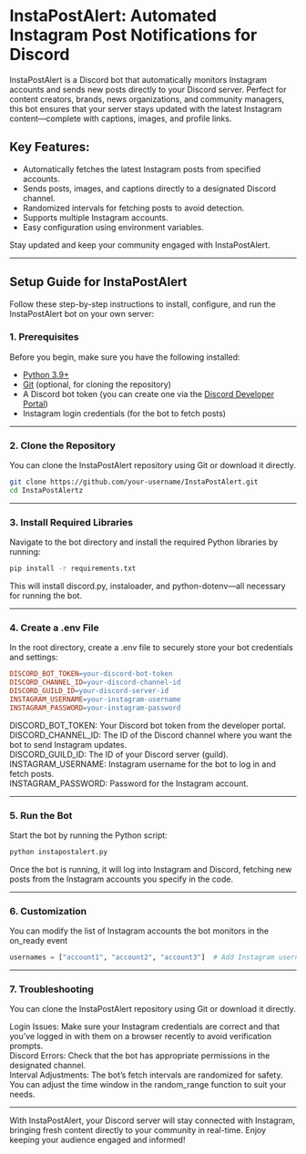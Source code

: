 # InstaPostAlert: Automated Instagram Post Notifications for Discord

InstaPostAlert is a Discord bot that automatically monitors Instagram accounts and sends new posts directly to your Discord server. Perfect for content creators, brands, news organizations, and community managers, this bot ensures that your server stays updated with the latest Instagram content—complete with captions, images, and profile links.

## Key Features:
- Automatically fetches the latest Instagram posts from specified accounts.
- Sends posts, images, and captions directly to a designated Discord channel.
- Randomized intervals for fetching posts to avoid detection.
- Supports multiple Instagram accounts.
- Easy configuration using environment variables.

Stay updated and keep your community engaged with InstaPostAlert.

---

## Setup Guide for InstaPostAlert

Follow these step-by-step instructions to install, configure, and run the InstaPostAlert bot on your own server:

### 1. Prerequisites

Before you begin, make sure you have the following installed:
- [Python 3.9+](https://www.python.org/downloads/)
- [Git](https://git-scm.com/downloads) (optional, for cloning the repository)
- A Discord bot token (you can create one via the [Discord Developer Portal](https://discord.com/developers/applications))
- Instagram login credentials (for the bot to fetch posts)

---

### 2. Clone the Repository

You can clone the InstaPostAlert repository using Git or download it directly.

```bash
git clone https://github.com/your-username/InstaPostAlert.git
cd InstaPostAlertz
```

---

### 3. Install Required Libraries

Navigate to the bot directory and install the required Python libraries by running:

```bash
pip install -r requirements.txt
```
This will install discord.py, instaloader, and python-dotenv—all necessary for running the bot.

---

### 4. Create a .env File

In the root directory, create a .env file to securely store your bot credentials and settings:

```makefile
DISCORD_BOT_TOKEN=your-discord-bot-token
DISCORD_CHANNEL_ID=your-discord-channel-id
DISCORD_GUILD_ID=your-discord-server-id
INSTAGRAM_USERNAME=your-instagram-username
INSTAGRAM_PASSWORD=your-instagram-password
```
DISCORD_BOT_TOKEN: Your Discord bot token from the developer portal.<br>
DISCORD_CHANNEL_ID: The ID of the Discord channel where you want the bot to send Instagram updates.<br>
DISCORD_GUILD_ID: The ID of your Discord server (guild).<br>
INSTAGRAM_USERNAME: Instagram username for the bot to log in and fetch posts.<br>
INSTAGRAM_PASSWORD: Password for the Instagram account.

---

### 5. Run the Bot

Start the bot by running the Python script:

```bash
python instapostalert.py
```
Once the bot is running, it will log into Instagram and Discord, fetching new posts from the Instagram accounts you specify in the code.

---

### 6. Customization

You can modify the list of Instagram accounts the bot monitors in the on_ready event

```python
usernames = ["account1", "account2", "account3"]  # Add Instagram usernames here
```
---

### 7. Troubleshooting

You can clone the InstaPostAlert repository using Git or download it directly.<br>

Login Issues: Make sure your Instagram credentials are correct and that you’ve logged in with them on a browser recently to avoid verification prompts.<br>
Discord Errors: Check that the bot has appropriate permissions in the designated channel.<br>
Interval Adjustments: The bot’s fetch intervals are randomized for safety. You can adjust the time window in the random_range function to suit your needs.

---

With InstaPostAlert, your Discord server will stay connected with Instagram, bringing fresh content directly to your community in real-time. Enjoy keeping your audience engaged and informed!

